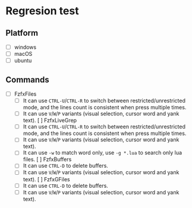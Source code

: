 # Regresion test

## Platform

- [ ] windows
- [ ] macOS
- [ ] ubuntu

## Commands

- [ ] FzfxFiles
  - [ ] It can use `CTRL-U`/`CTRL-R` to switch between restricted/unrestricted mode, and the lines count is consistent when press multiple times.
  - [ ] It can use `V`/`W`/`P` variants (visual selection, cursor word and yank text).
[ ] FzfxLiveGrep
  - [ ] It can use `CTRL-U`/`CTRL-R` to switch between restricted/unrestricted mode, and the lines count is consistent when press multiple times.
  - [ ] It can use `V`/`W`/`P` variants (visual selection, cursor word and yank text).
  - [ ] It can use `-w` to match word only, use `-g *.lua` to search only lua files.
[ ] FzfxBuffers
  - [ ] It can use `CTRL-D` to delete buffers.
  - [ ] It can use `V`/`W`/`P` variants (visual selection, cursor word and yank text).
[ ] FzfxGFiles
  - [ ] It can use `CTRL-D` to delete buffers.
  - [ ] It can use `V`/`W`/`P` variants (visual selection, cursor word and yank text).
